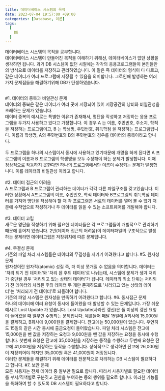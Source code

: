 ```yaml
---
title: 데이터베이스 시스템의 목적
date: 2023-07-04 19:57:00 +09:00
categories: [Database, 이론]
tags:
  [
    DB
  ]
---
```


데이터베이스 시스템의 목적을 공부합니다.<br>
데이터베이스 시스템이 만들어진 목적을 이해하기 위해선, 데이터베이스가 없던 상황을 생각하면 됩니다. 
과거 DB 시스템이 없던 시절에는 각각의 응용프로그램들이 본인들만의 방식으로 데이터를 저장하고 관리하였습니다. 
이 말은 즉 데이터의 형식이 다 다르고, 같은 데이터가 여러 프로그램에 저장될 수 있음을 의미합니다. 그로인해 발생하는 여러가지 문제점들을 해결하기위해 DB가 탄생하였습니다.<br>
<br>

#1. 데이터의 중복과 비일관성 문제<br>
 데이터의 중복은 같은 데이터가 여러 곳에 저장되어 있어 저장공간의 낭비와 비일관성을 초래하는 문제가 있습니다.<br>
 데이터 중복의 예시로는 특별한 이유가 존재해서, 명단을 작성하고 저장하는 응용 프로그램을 두가지 사용하고 있다고 가정합니다. 
이 경우 A 는 이름, 주민번호, 주소지, 학적을 저장하는 프로그램이고, B 는 학생명, 주민번호, 취득학점 을 저장하는 프로그램입니다. 
이름과 학생명, A의 주민번호와 B의 주민번호의 경우를 데이터의 중복이라고 합니다. <br>
<br>
 두 프로그램을 하나의 시스템이서 동시에 사용하고 있기때문에 개명을 하게 된다면 A 프로그램의 이름과 B 프로그램의 학생명을 모두 수정해야 하는 문제가 발생합니다. 
이때 정상적으로 작동하지 못한다면 하나의 프로그램에서만 이름이 수정되는 문제가 발생합니다. 이를 데이터의 비일관성 이라고 합니다.<br>
<br>
#2. 데이터 접근의 어려움<br>
 A 프로그램과 B 프로그램이 관리하는 데이터가 각각 다른 파일구조를 갖고있습니다. 
이러한 상황에서 A프로그램의 이름, 주민번호, 학적 데이터와 B프로그램의 취득학점 데이터를 가져와 명단을 작성해야 할 때 
각 프로그램은 서로의 데이터를 열어 볼 수 없기 때문에 수작업으로 작성하거나 두 데이터를 읽을 수 있는 소프트웨어를 개발해야 합니다.<br>
<br>
#3. 데이터 고립<br>
 새로운 명단을 작성하기 위해 필요한 데이터들은 각 프로그램들이 개별적으로 관리하기 때문에 흩어져 있습니다. 
2번(데이터 접근의 어려움)이 데이터파일의 구조적으로 발생하는 문제라면 데이터고립은 저장위치에 따른 문제입니다.<br>
<br>
#4. 무결성 문제<br>
 기존의 파일 처리 시스템들은 데이터의 무결성을 지키기 어려웠다고 합니다.
#5. 원자성 문제<br>
 원자성이란 원자적(atomic) 성질 즉, 더 이상 쪼개질 수 없음을 의미합니다. 데이터는 '처리 되기 전 데이터'와 '처리 된 후의 데이터'로 나뉘는데, 
시스템에 문제가 생겨 처리가 중단될 경우 '처리되고 있는 상태의 데이터'가 됩니다. 데이터의 최소 단위는 처리되기 전 데이터와 처리된 후의 데이터 두 
개만 존재하므로 '처리되고 있는 상태의 데이터'는 '처리되기 전 데이터'로 되돌려야 합니다.<br>
 기존의 파일 시스템은 원자성을 만족하기 어려웠다고 합니다.
#6. 동시접근 문제<br>
 하나의 데이터에 여러 요청이 동시에 들어왔을 때 발생할 수 있는 문제입니다. 가장 쉬운 예시로 Lost Update 가 있습니다. 
Lost Update(사라진 갱신)은 둘 이상의 갱신 요청이 들어왔을 때 일부만 수행되는 문제입니다. 예를들어 매달 15일에 A회사에 15,000원을 결제하고, 
B회사에 9,000원을 결제합니다. 잔고에는 50,000원이 있습니다. 우연히도 15일의 같은 시간 동시에 출금요청이 들어왔습니다. 파일 처리 시스템은 
잔고에 15,000원을 뺀 값을 저장하는 요청과 9,000원을 뺀 값을 저장하는 요청을 동시에 수행합니다. 첫번째 요청은 잔고에 35,000원을 저장하는 동작을 수행하고
두번째 요청은 잔고에 41,000원을 저장하는 동작을 수행합니다. 상식적으로 생각하면 잔고에 26,000원이 저장되어야 하지만 35,000원 혹은 41,000원이 저장됩니다. <br>
 이러한 문제들을 해결하기 위해 데이터를 전문적으로 처리하는 DB 시스템이 필요하다고 합니다.
#7. 보안 문제<br>
 모든 사용자는 전체 데이터 중 일부만 필요로 합니다. 따라서 사용자별로 필요한 데이터를 부서/직책별로 구분짓고 권한을 부여하는 등의 행위를 필요로 합니다. 이러한 기능들을
특화하여 할 수 있도록 DB 시스템이 필요하다고 합니다.